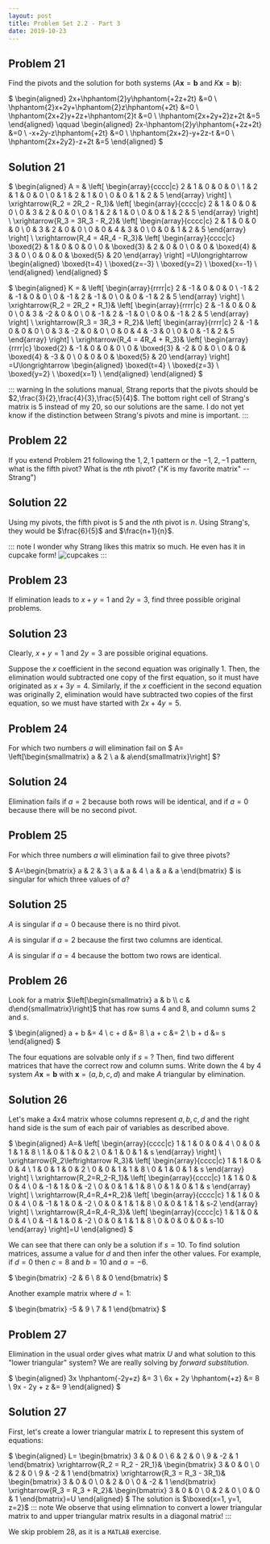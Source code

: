 ```yaml
---
layout: post
title: Problem Set 2.2 - Part 3
date: 2019-10-23
---
```

## Problem 21
Find the pivots and the solution for both systems
($A\boldsymbol{x}=\boldsymbol{b}$ and $K\boldsymbol{x}=\boldsymbol{b}$):

$
\begin{aligned}
2x+\hphantom{2}y\hphantom{+2z+2t} &=0 \\
\hphantom{2}x+2y+\hphantom{2}z\hphantom{+2t} &=0 \\
\hphantom{2x+2}y+2z+\hphantom{2}t &=0 \\
\hphantom{2x+2y+2}z+2t &=5
\end{aligned}
\qquad
\begin{aligned}
2x-\hphantom{2}y\hphantom{+2z+2t} &=0 \\
-x+2y-z\hphantom{+2t} &=0 \\
\hphantom{2x+2}-y+2z-t &=0 \\
\hphantom{2x+2y2}-z+2t &=5
\end{aligned}
$

## Solution 21
$
\begin{aligned}
A = &
\left[ \begin{array}{cccc|c}
2 & 1 & 0 & 0 & 0 \\
1 & 2 & 1 & 0 & 0 \\
0 & 1 & 2 & 1 & 0 \\
0 & 0 & 1 & 2 & 5
\end{array} \right] \\
\xrightarrow{R_2 = 2R_2 - R_1}&
\left[ \begin{array}{cccc|c}
2 & 1 & 0 & 0 & 0 \\
0 & 3 & 2 & 0 & 0 \\
0 & 1 & 2 & 1 & 0 \\
0 & 0 & 1 & 2 & 5
\end{array} \right] \\
\xrightarrow{R_3 = 3R_3 - R_2}&
\left[ \begin{array}{cccc|c}
2 & 1 & 0 & 0 & 0 \\
0 & 3 & 2 & 0 & 0 \\
0 & 0 & 4 & 3 & 0 \\
0 & 0 & 1 & 2 & 5
\end{array} \right] \\
\xrightarrow{R_4 = 4R_4 - R_3}&
\left[ \begin{array}{cccc|c}
\boxed{2} & 1 & 0 & 0 & 0 \\
0 & \boxed{3} & 2 & 0 & 0 \\
0 & 0 & \boxed{4} & 3 & 0 \\
0 & 0 & 0 & \boxed{5} & 20
\end{array} \right]
=U\longrightarrow
\begin{aligned}
\boxed{t=4} \\
\boxed{z=-3} \\
\boxed{y=2} \\
\boxed{x=-1} \\
\end{aligned}
\end{aligned}
$

$
\begin{aligned}
K = &
\left[ \begin{array}{rrrr|c}
2 & -1 & 0 & 0 & 0 \\
-1 & 2 & -1 & 0 & 0 \\
0 & -1 & 2 & -1 & 0 \\
0 & 0 & -1 & 2 & 5
\end{array} \right] \\
\xrightarrow{R_2 = 2R_2 + R_1}&
\left[ \begin{array}{rrrr|c}
2 & -1 & 0 & 0 & 0 \\
0 & 3 & -2 & 0 & 0 \\
0 & -1 & 2 & -1 & 0 \\
0 & 0 & -1 & 2 & 5
\end{array} \right] \\
\xrightarrow{R_3 = 3R_3 + R_2}&
\left[ \begin{array}{rrrr|c}
2 & -1 & 0 & 0 & 0 \\
0 & 3 & -2 & 0 & 0 \\
0 & 0 & 4 & -3 & 0 \\
0 & 0 & -1 & 2 & 5
\end{array} \right] \\
\xrightarrow{R_4 = 4R_4 + R_3}&
\left[ \begin{array}{rrrr|c}
\boxed{2} & -1 & 0 & 0 & 0 \\
0 & \boxed{3} & -2 & 0 & 0 \\
0 & 0 & \boxed{4} & -3 & 0 \\
0 & 0 & 0 & \boxed{5} & 20
\end{array} \right]
=U\longrightarrow
\begin{aligned}
\boxed{t=4} \\
\boxed{z=3} \\
\boxed{y=2} \\
\boxed{x=1} \\
\end{aligned}
\end{aligned}
$

::: warning
In the solutions manual, Strang reports that the pivots should be
$2,\frac{3}{2},\frac{4}{3},\frac{5}{4}$. The bottom right cell of Strang's
matrix is $5$ instead of my $20$, so our solutions are the same.
I do not yet know if the distinction between Strang's pivots and mine is important.
:::

## Problem 22
If you extend Problem 21 following the $1,2,1$ pattern or the $-1,2,-1$ pattern,
what is the fifth pivot? What is the $n$th pivot? ("$K$ is my favorite matrix" --
Strang")

## Solution 22
Using my pivots, the fifth pivot is $5$ and the $n$th pivot is $n$. Using
Strang's, they would be $\frac{6}{5}$ and $\frac{n+1}{n}$.

::: note
I wonder why Strang likes this matrix so much. He even has it in cupcake form!
![cupcakes](http://www-math.mit.edu/~gs/PIX/cupcakematrix.jpg)
:::

## Problem 23
If elimination leads to $x+y=1$ and $2y=3$, find three possible original
problems.

## Solution 23
Clearly, $x+y=1$ and $2y=3$ are possible original equations.

Suppose the $x$ coefficient in the second equation was originally $1$. Then, the
elimination would subtracted one copy of the first equation, so it must have
originated as $x+3y=4$. Similarly, if the $x$ coefficient in the second equation
was originally $2$, elimination would have subtracted two copies of the first
equation, so we must have started with $2x+4y=5$.

## Problem 24
For which two numbers $a$ will elimination fail on $
A=
\left[\begin{smallmatrix}
a & 2 \\ a & a\end{smallmatrix}\right]
$?

## Solution 24
Elimination fails if $a=2$ because both rows will be identical, and if $a=0$ because there will be no second
pivot.

## Problem 25
For which three numbers $a$ will elimination fail to give three pivots?

$
A=\begin{bmatrix}
a & 2 & 3 \\
a & a & 4 \\
a & a & a
\end{bmatrix}
$ is singular for which three values of $a$?

## Solution 25
$A$ is singular if $a=0$ because there is no third pivot.

$A$ is singular if $a=2$ because the first two columns are identical.

$A$ is singular if $a=4$ because the bottom two rows are identical.

## Problem 26
Look for a matrix
$\left[\begin{smallmatrix}
a & b \\ c & d\end{smallmatrix}\right]$
that has row sums $4$ and $8$, and column sums $2$ and $s$.

$
\begin{aligned}
a + b &= 4 \\
c + d &= 8 \\
a + c &= 2 \\
b + d &= s
\end{aligned}
$

The four equations are solvable only if $s$ = ?
Then, find two different matrices that have the correct row and column sums.
Write down the 4 by 4 system $A\boldsymbol{x}=\boldsymbol{b}$ with
$\boldsymbol{x}=(a,b,c,d)$ and make $A$ triangular by elimination.

## Solution 26
Let's make a 4x4 matrix whose columns represent $a,b,c,d$ and the right hand
side is the sum of each pair of variables as described above.

$
\begin{aligned}
A=&
\left[ \begin{array}{cccc|c}
1 & 1 & 0 & 0 & 4 \\
0 & 0 & 1 & 1 & 8 \\
1 & 0 & 1 & 0 & 2 \\
0 & 1 & 0 & 1 & s
\end{array} \right] \\
\xrightarrow{R_2\leftrightarrow R_3}&
\left[ \begin{array}{cccc|c}
1 & 1 & 0 & 0 & 4 \\
1 & 0 & 1 & 0 & 2 \\
0 & 0 & 1 & 1 & 8 \\
0 & 1 & 0 & 1 & s
\end{array} \right] \\
\xrightarrow{R_2=R_2-R_1}&
\left[ \begin{array}{cccc|c}
1 & 1 & 0 & 0 & 4 \\
0 & -1 & 1 & 0 & -2 \\
0 & 0 & 1 & 1 & 8 \\
0 & 1 & 0 & 1 & s
\end{array} \right] \\
\xrightarrow{R_4=R_4+R_2}&
\left[ \begin{array}{cccc|c}
1 & 1 & 0 & 0 & 4 \\
0 & -1 & 1 & 0 & -2 \\
0 & 0 & 1 & 1 & 8 \\
0 & 0 & 1 & 1 & s-2
\end{array} \right] \\
\xrightarrow{R_4=R_4-R_3}&
\left[ \begin{array}{cccc|c}
1 & 1 & 0 & 0 & 4 \\
0 & -1 & 1 & 0 & -2 \\
0 & 0 & 1 & 1 & 8 \\
0 & 0 & 0 & 0 & s-10
\end{array} \right]=U
\end{aligned}
$

We can see that there can only be a solution if $s=10$.
To find solution matrices, assume a value for $d$ and then infer the other
values. For example, if $d=0$ then $c=8$ and $b=10$ and $a=-6$.

$
\begin{bmatrix}
-2 & 6 \\
8 & 0
\end{bmatrix}
$

Another example matrix where $d=1$:

$
\begin{bmatrix}
-5 & 9 \\
7 & 1
\end{bmatrix}
$

## Problem 27
Elimination in the usual order gives what matrix $U$ and what solution to this
"lower triangular" system? We are really solving by _forward substitution_.

$
\begin{aligned}
3x \hphantom{-2y+z} &= 3 \\
6x + 2y \hphantom{+z} &= 8 \\
9x - 2y + z &= 9
\end{aligned}
$

## Solution 27
First, let's create a lower triangular matrix $L$ to represent this system of
equations:

$
\begin{aligned}
L=
\begin{bmatrix}
3 & 0 & 0 \\
6 & 2 & 0 \\
9 & -2 & 1
\end{bmatrix}
\xrightarrow{R_2 = R_2 - 2R_1}&
\begin{bmatrix}
3 & 0 & 0 \\
0 & 2 & 0 \\
9 & -2 & 1
\end{bmatrix}
\xrightarrow{R_3 = R_3 - 3R_1}&
\begin{bmatrix}
3 & 0 & 0 \\
0 & 2 & 0 \\
0 & -2 & 1
\end{bmatrix}
\xrightarrow{R_3 = R_3 + R_2}&
\begin{bmatrix}
3 & 0 & 0 \\
0 & 2 & 0 \\
0 & 0 & 1
\end{bmatrix}=U
\end{aligned}
$
The solution is $\boxed{x=1, y=1, z=2}$
::: note
We observe that using elimnation to convert a lower triangular matrix to and
upper triangular matrix results in a diagonal matrix!
:::

We skip problem 28, as it is a `MATLAB` exercise.



